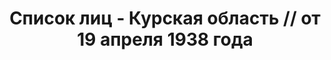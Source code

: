 ---
title: Список лиц - Курская область // от 19 апреля 1938 года
description: РГАСПИ, ф.17, т.8, оп.171, дело 416, лист 183
images:
- /disk/pictures/v08/17-171-416-183.jpg
- /disk/pictures/v08/17-171-416-184.jpg
- /disk/pictures/v08/17-171-416-185.jpg
- /disk/pictures/v08/17-171-416-186.jpg
- /disk/pictures/v08/17-171-416-187.jpg
- /disk/pictures/v08/17-171-416-188.jpg
---